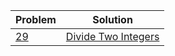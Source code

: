 | Problem | Solution |
| -- | -- |
| [29](https://leetcode.com/problems/divide-two-integers/description/) | [Divide Two Integers](examples/LC/29-divide-two-integers.rs) |